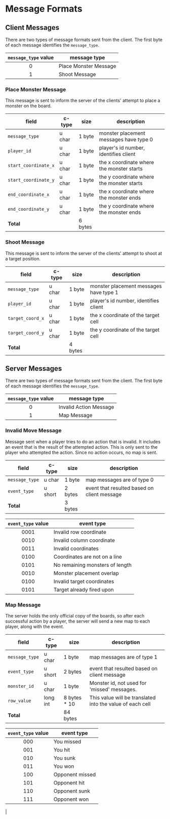 # Message Formats

## Client Messages

There are two types of message formats sent from the client. The first byte of each message identifies the `message_type`.

| `message_type` value | message type |
|:--------------------:|--------------|
| 0 | Place Monster Message |
| 1 | Shoot Message |

### Place Monster Message
This message is sent to inform the server of the clients' attempt to place a monster on the board.


| field | c-type | size | description |
|-------|--------|------|-------------|
| `message_type` | u char | 1 byte | monster placement messages have type 0 |
| `player_id` | u char | 1 byte | player's id number, identifies client |
| `start_coordinate_x` | u char | 1 byte | the x coordinate where the monster starts |
| `start_coordinate_y` | u char | 1 byte | the y coordinate where the monster starts |
| `end_coordinate_x` | u char | 1 byte | the x coordinate where the monster ends |
| `end_coordinate_y` | u char | 1 byte | the y coordinate where the monster  ends |
| **Total** | | 6 bytes | |


### Shoot Message
This message is sent to inform the server of the clients' attempt to shoot at a target position.

| field | c-type | size | description |
|-------|--------|------|-------------|
| `message_type` | u char | 1 byte | monster placement messages have type 1 |
| `player_id` | u char | 1 byte | player's id number, identifies client |
| `target_coord_x` | u char | 1 byte | the x coordinate of the target cell |
| `target_coord_y` | u char | 1 byte | the y coordinate of the target cell |
| **Total** | | 4 bytes | |

## Server Messages
There are two types of message formats sent from the client. The first byte of each message identifies the `message_type`.

| `message_type` value | message type |
|:--------------------:|--------------|
| 0 | Invalid Action Message |
| 1 | Map Message |

### Invalid Move Message
Message sent when a player tries to do an action that is invalid. It includes an event that is the result of the attempted action. This is only sent to the player who attempted the action. Since no action occurs, no map is sent.

| field | c-type | size | description |
|-------|--------|------|-------------|
| `message_type` | u char | 1 byte | map messages are of type 0 |
| `event_type` | u short | 2 bytes | event that resulted based on client message |
| **Total** | | 3 bytes | |

| `event_type` value | event type |
|:------------------:|------------|
| 0001 | Invalid row coordinate |
| 0010 | Invalid column coordinate |
| 0011 | Invalid coordinates |
| 0100 | Coordinates are not on a line |
| 0101 | No remaining monsters of length |
| 0010 | Monster placement overlap |
| 0100 | Invalid target coordinates |
| 0101 | Target already fired upon |

### Map Message
The server holds the only official copy of the boards, so after each successful action by a player, the server will send a new map to each player, along with the event.

| field | c-type | size | description |
|-------|--------|------|-------------|
| `message_type` | u char | 1 byte | map messages are of type 1 |
| `event_type` | u short | 2 bytes | event that resulted based on client message |
| `monster_id` | u char | 1 byte | Monster id, not used for 'missed' messages.
| `row_value` | long int | 8 bytes * 10 | This value will be translated into the value of each cell |
| **Total** | | 84 bytes | |

| `event_type` value | event type |
|:------------------:|------------|
| 000 | You missed |
| 001 | You hit |
| 010 | You sunk |
| 011 | You won |
| 100 | Opponent missed |
| 101 | Opponent hit |
| 110 | Opponent sunk |
| 111 | Opponent won |

|
